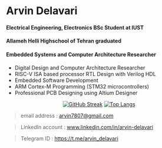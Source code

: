 Arvin Delavari
======================================
#### Electrical Engineering, Electronics BSc Student at IUST
#### Allameh Helli Highschool of Tehran graduated
#### Embedded Systems  and Computer Architecture Researcher

- Digital Design and Computer Architecture Researcher
- RISC-V ISA based processor RTL Design with Verilog HDL
- Embedded Software Development
- ARM Cortex-M Programming (STM32 microcontrollers)
- Professional PCB Designing using Altium Designer

<div align="center">
  
  [![GitHub Streak](http://github-readme-streak-stats.herokuapp.com?user=ArvinDelavari&theme=dracula&hide_border=true)](https://git.io/streak-stats)
  [![Top Langs](https://github-readme-stats.vercel.app/api/top-langs/?username=hadi-looArvinDelavari&layout=compact&theme=dracula&langs_count=12)](https://github.com/anuraghazra/github-readme-stats)
  
</div>

  
> email address    : arvin7807@gmail.com

> LinkedIn account : www.linkedin.com/in/arvin-delavari

> Telegram  ID     : https://t.me/arvin_delavari
